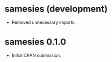 # samesies (development)

* Removed unnecessary imports.

# samesies 0.1.0

* Initial CRAN submission.
